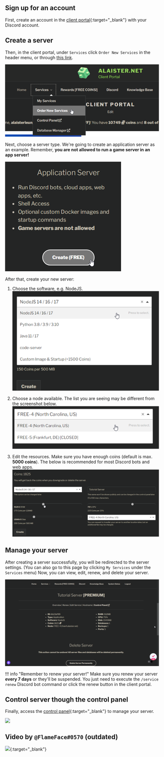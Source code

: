 ## Sign up for an account
First, create an account in the [client portal](https://client.alaister.net/){:target="_blank"} with your Discord account.

## Create a server
Then, in the client portal, under `Services` click `Order New Services` in the header menu, or through [this link](https://client.alaister.net/account/services/order/).

![](assets/portal/order_nav.png)

Next, choose a server type. We're going to create an application server as an example. Remember, **you are not allowed to run a game server in an app server!**

![](assets/portal/create_app.png)

After that, create your new server:

1. Choose the software, e.g. NodeJS.
![](assets/portal/create_app_software.png)

2. Choose a node available. The list you are seeing may be different from the screenshot below.
![](assets/portal/create_app_node.png)

3. Edit the resources. Make sure you have enough coins (default is max. **5000 coins**). The below is recommended for most Discord bots and web apps.
![](assets/portal/create_app_recommended.png)

## Manage your server
After creating a server successfully, you will be redirected to the server settings. (You can also go to this page by clicking `My Services` under the `Services` menu) Now, you can view, edit, renew, and delete your server.

![](assets/portal/edit_server.png)

!!! info "Remember to renew your server!"
    Make sure you renew your server **every 7 days** or they'll be suspended. You just need to execute the `/service renew` Discord bot command or click the renew button in the client portal.

## Control server though the control panel
Finally, access the [control panel](https://panel.alaister.net){:target="_blank"} to manage your server.

![](../../assets/portal/open_panel.png)

## Video by `@FlameFace#0570` (outdated)
[![](https://img.youtube.com/vi/XYUqVfGvBQo/0.jpg)](https://youtu.be/XYUqVfGvBQo){:target="_blank"}
